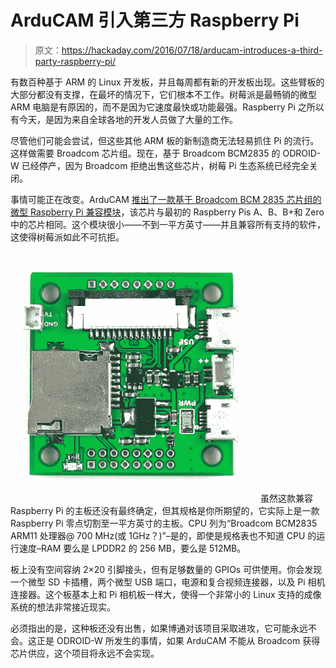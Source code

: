 # ArduCAM 引入第三方 Raspberry Pi

> 原文：<https://hackaday.com/2016/07/18/arducam-introduces-a-third-party-raspberry-pi/>

有数百种基于 ARM 的 Linux 开发板，并且每周都有新的开发板出现。这些臂板的大部分都没有支撑，在最坏的情况下，它们根本不工作。树莓派是最畅销的微型 ARM 电脑是有原因的，而不是因为它速度最快或功能最强。Raspberry Pi 之所以有今天，是因为来自全球各地的开发人员做了大量的工作。

尽管他们可能会尝试，但这些其他 ARM 板的新制造商无法轻易抓住 Pi 的流行。这样做需要 Broadcom 芯片组。现在，基于 Broadcom BCM2835 的 ODROID-W 已经停产，因为 Broadcom 拒绝出售这些芯片，树莓 Pi 生态系统已经完全关闭。

事情可能正在改变。ArduCAM [推出了一款基于 Broadcom BCM 2835 芯片组的微型 Raspberry Pi 兼容模块](http://www.arducam.com/24-24mm-coin-size-raspberry-pi-compatible-board/)，该芯片与最初的 Raspberry Pis A、B、B+和 Zero 中的芯片相同。这个模块很小——不到一平方英寸——并且兼容所有支持的软件，这使得树莓派如此不可抗拒。

![nano-rpi-cmio-back](img/95160f279a777b46411a5bd9f2f68424.png)虽然这款兼容 Raspberry Pi 的主板还没有最终确定，但其规格是你所期望的，它实际上是一款 Raspberry Pi 零点切割至一平方英寸的主板。CPU 列为“Broadcom BCM2835 ARM11 处理器@ 700 MHz(或 1GHz？)”–是的，即使是规格表也不知道 CPU 的运行速度–RAM 要么是 LPDDR2 的 256 MB，要么是 512MB。

板上没有空间容纳 2×20 引脚接头，但有足够数量的 GPIOs 可供使用。你会发现一个微型 SD 卡插槽，两个微型 USB 端口，电源和复合视频连接器，以及 Pi 相机连接器。这个板基本上和 Pi 相机板一样大，使得一个非常小的 Linux 支持的成像系统的想法非常接近现实。

必须指出的是，这种板还没有出售，如果博通对该项目采取进攻，它可能永远不会。这正是 ODROID-W 所发生的事情，如果 ArduCAM 不能从 Broadcom 获得芯片供应，这个项目将永远不会实现。